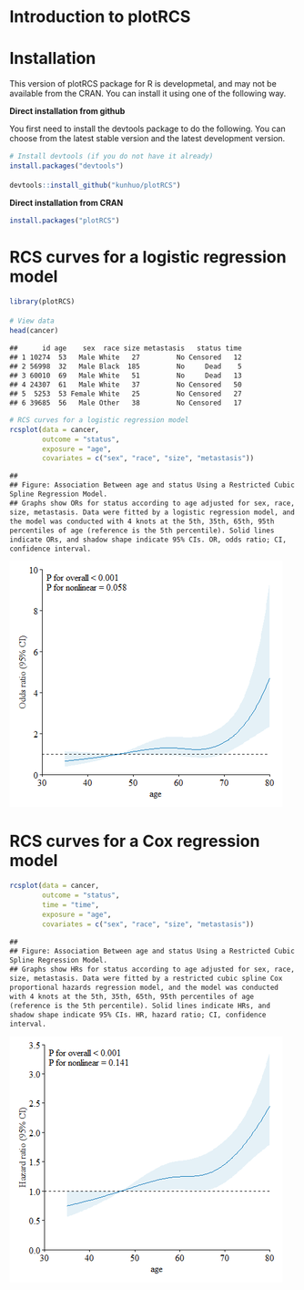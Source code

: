 Introduction to plotRCS
================

# Installation

This version of plotRCS package for R is developmetal, and may not be
available from the CRAN. You can install it using one of the following
way.

**Direct installation from github**

You first need to install the devtools package to do the following. You
can choose from the latest stable version and the latest development
version.

``` r
# Install devtools (if you do not have it already)
install.packages("devtools")

devtools::install_github("kunhuo/plotRCS")
```

**Direct installation from CRAN**

``` r
install.packages("plotRCS")
```

# RCS curves for a logistic regression model

``` r
library(plotRCS)

# View data
head(cancer)
```

    ##      id age    sex  race size metastasis   status time
    ## 1 10274  53   Male White   27         No Censored   12
    ## 2 56998  32   Male Black  185         No     Dead    5
    ## 3 60010  69   Male White   51         No     Dead   13
    ## 4 24307  61   Male White   37         No Censored   50
    ## 5  5253  53 Female White   25         No Censored   27
    ## 6 39685  56   Male Other   38         No Censored   17

``` r
# RCS curves for a logistic regression model
rcsplot(data = cancer,
        outcome = "status",
        exposure = "age",
        covariates = c("sex", "race", "size", "metastasis"))
```

    ## 
    ## Figure: Association Between age and status Using a Restricted Cubic Spline Regression Model.
    ## Graphs show ORs for status according to age adjusted for sex, race, size, metastasis. Data were fitted by a logistic regression model, and the model was conducted with 4 knots at the 5th, 35th, 65th, 95th percentiles of age (reference is the 5th percentile). Solid lines indicate ORs, and shadow shape indicate 95% CIs. OR, odds ratio; CI, confidence interval.

![](README-files/README_unnamed-chunk-4-1.png)<!-- -->

# RCS curves for a Cox regression model

``` r
rcsplot(data = cancer,
        outcome = "status",
        time = "time",
        exposure = "age",
        covariates = c("sex", "race", "size", "metastasis"))
```

    ## 
    ## Figure: Association Between age and status Using a Restricted Cubic Spline Regression Model.
    ## Graphs show HRs for status according to age adjusted for sex, race, size, metastasis. Data were fitted by a restricted cubic spline Cox proportional hazards regression model, and the model was conducted with 4 knots at the 5th, 35th, 65th, 95th percentiles of age (reference is the 5th percentile). Solid lines indicate HRs, and shadow shape indicate 95% CIs. HR, hazard ratio; CI, confidence interval.

![](README-files/README_unnamed-chunk-5-1.png)<!-- -->
